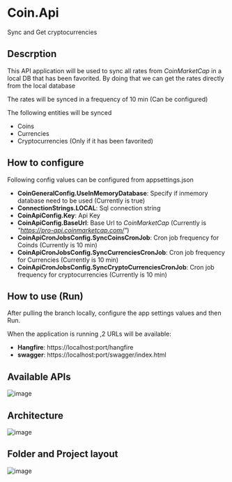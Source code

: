 # Coin.Api
Sync and Get cryptocurrencies

## Descrption
This API application will be used to sync all rates from *CoinMarketCap* in a local DB that has been favorited. By doing that we can get the rates directly from the local database

The rates will be synced in a frequency of 10 min (Can be configured)

The following entities will be synced
- Coins
- Currencies
- Cryptocurrencies (Only if it has been favorited)

## How to configure

Following config values can be configured from appsettings.json
- **CoinGeneralConfig.UseInMemoryDatabase**: Specify if inmemory database need to be used (Currently is true)
- **ConnectionStrings.LOCAL**: Sql connection string
- **CoinApiConfig.Key**: Api Key
- **CoinApiConfig.BaseUrl**: Base Url to *CoinMarketCap* (Currently is _"https://pro-api.coinmarketcap.com/"_)
- **CoinApiCronJobsConfig.SyncCoinsCronJob**: Cron job frequency for Coinds (Currently is 10 min)
- **CoinApiCronJobsConfig.SyncCurrenciesCronJob**: Cron job frequency for Currencies (Currently is 10 min)
- **CoinApiCronJobsConfig.SyncCryptoCurrenciesCronJob**: Cron job frequency for cryptocurrencies (Currently is 10 min)

## How to use (Run)

After pulling the branch locally, configure the app settings values and then Run.

When the application is running ,2 URLs will be available:
- **Hangfire**: https://localhost:port/hangfire
- **swagger**: https://localhost:port/swagger/index.html

## Available APIs

![image](https://user-images.githubusercontent.com/3213398/154212580-13242b81-f32c-4ba0-908c-8d4b448ec7ff.png)

## Architecture

![image](https://user-images.githubusercontent.com/3213398/154169701-7e3ab5ff-918f-42f0-8570-dadd3f6e9a39.png)

## Folder and Project layout

![image](https://user-images.githubusercontent.com/3213398/154169774-6baa775a-6a8d-4918-a6c9-d85933173785.png)
